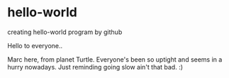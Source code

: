 # hello-world
creating hello-world program by github

Hello to everyone..

Marc here, from planet Turtle. Everyone's been so uptight and seems in a hurry nowadays.
Just reminding going slow ain't that bad. :)
